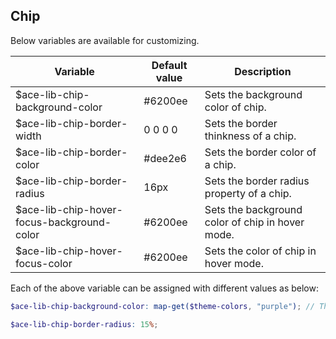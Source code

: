 ## Chip
Below variables are available for customizing.

| Variable                                   | Default value                 | Description                                       |
| -------------------------------------------|-------------------------------|---------------------------------------------------|
| $ace-lib-chip-background-color             | #6200ee                       | Sets the background color of chip.                |
| $ace-lib-chip-border-width                 | 0 0 0 0                       | Sets the border thinkness of a chip.              |
| $ace-lib-chip-border-color                 | #dee2e6                       | Sets the border color of a chip.                  |
| $ace-lib-chip-border-radius                | 16px                          | Sets the border radius property of a chip.        |
| $ace-lib-chip-hover-focus-background-color | #6200ee                       | Sets the background color of chip in hover mode.  |
| $ace-lib-chip-hover-focus-color            | #6200ee                       | Sets the color of chip in hover mode.             |

Each of the above variable can be assigned with different values as below:
```scss
$ace-lib-chip-background-color: map-get($theme-colors, "purple"); // This map color must be present in the $theme-colors map.

$ace-lib-chip-border-radius: 15%;
```
